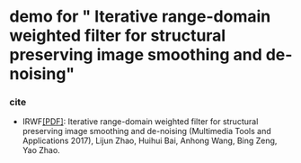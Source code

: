 # demo for " Iterative range-domain weighted filter for structural preserving image smoothing and de-noising"

### cite 
   * IRWF[[PDF]](http://link.springer.com/article/10.1007/s11042-017-5253-1): Iterative range-domain weighted filter for structural preserving image smoothing and de-noising (Multimedia Tools and Applications 2017), Lijun Zhao, Huihui Bai, Anhong Wang, Bing Zeng, Yao Zhao.
